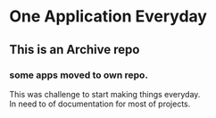One Application Everyday
==============
## This is an Archive repo
### some apps moved to own repo.

This was challenge to start making things everyday.  
In need to of documentation for most of projects.  

